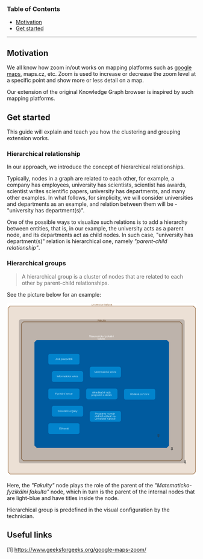 ### Table of Contents

- [Motivation](#motivation)
- [Get started](#GetStarted)

---
<h2 id="motivation">Motivation</h2>

We all know how zoom in/out works on mapping platforms such as [google maps](https://maps.google.com), maps.cz, etc. Zoom is used to increase or decrease the zoom level at a specific point and show more or less detail on a map.

Our extension of the original Knowledge Graph browser is inspired by such mapping platforms.

<h2 id="get-started">Get started</h2>

This guide will explain and teach you how the clustering and grouping extension works.

<h3 id="hierarchical-relationship">Hierarchical relationship</h3>

In our approach, we introduce the concept of hierarchical relationships. 

Typically, nodes in a graph are related to each other, for example, a company has employees, university has scientists, scientist has awards, scientist writes scientific papers, university has departments, and many other examples. In what follows, for simplicity, we will consider universities and departments as an example, and relation between them will be - "university has department(s)".

One of the possible ways to visualize such relations is to add a hierarchy between entities, that is, in our example, the university acts as a parent node, and its departments act as child nodes. In such case, "university has department(s)" relation is hierarchical one, namely *"parent-child relationship"*.

<h3 id="hierarchical-groups">Hierarchical groups</h3>

> A hierarchical group is a cluster of nodes that are related to each other by parent-child relationships. 

See the picture below for an example:

<p align="center">
    <img src="img/child_parent_relation.png" alt="parent-child-relationship" width="600"/>
</p>

Here, the *"Fakulty"* node plays the role of the parent of the *"Matematicko-fyzikální fakulta"* node, which in turn is the parent of the internal nodes that are light-blue and have titles inside the node.

Hierarchical group is predefined in the visual configuration by the technician.





## Useful links

[1] https://www.geeksforgeeks.org/google-maps-zoom/

